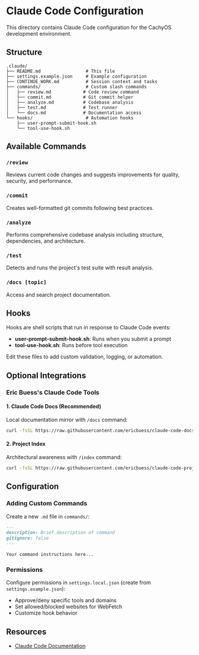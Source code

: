 # Claude Code Configuration

This directory contains Claude Code configuration for the CachyOS development environment.

## Structure

```
.claude/
├── README.md                 # This file
├── settings.example.json     # Example configuration
├── CONTINUE_WORK.md          # Session context and tasks
├── commands/                 # Custom slash commands
│   ├── review.md            # Code review command
│   ├── commit.md            # Git commit helper
│   ├── analyze.md           # Codebase analysis
│   ├── test.md              # Test runner
│   └── docs.md              # Documentation access
└── hooks/                    # Automation hooks
    ├── user-prompt-submit-hook.sh
    └── tool-use-hook.sh
```

## Available Commands

### `/review`
Reviews current code changes and suggests improvements for quality, security, and performance.

### `/commit`
Creates well-formatted git commits following best practices.

### `/analyze`
Performs comprehensive codebase analysis including structure, dependencies, and architecture.

### `/test`
Detects and runs the project's test suite with result analysis.

### `/docs [topic]`
Access and search project documentation.

## Hooks

Hooks are shell scripts that run in response to Claude Code events:

- **user-prompt-submit-hook.sh**: Runs when you submit a prompt
- **tool-use-hook.sh**: Runs before tool execution

Edit these files to add custom validation, logging, or automation.

## Optional Integrations

### Eric Buess's Claude Code Tools

#### 1. Claude Code Docs (Recommended)
Local documentation mirror with `/docs` command:
```bash
curl -fsSL https://raw.githubusercontent.com/ericbuess/claude-code-docs/main/install.sh | bash
```

#### 2. Project Index
Architectural awareness with `/index` command:
```bash
curl -fsSL https://raw.githubusercontent.com/ericbuess/claude-code-project-index/main/install.sh | bash
```

## Configuration

### Adding Custom Commands

Create a new `.md` file in `commands/`:
```markdown
---
description: Brief description of command
gitignore: false
---

Your command instructions here...
```

### Permissions

Configure permissions in `settings.local.json` (create from `settings.example.json`):
- Approve/deny specific tools and domains
- Set allowed/blocked websites for WebFetch
- Customize hook behavior

## Resources

- [Claude Code Documentation](https://docs.claude.com/en/docs/claude-code)
